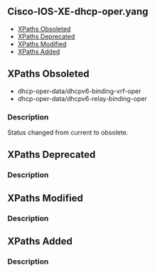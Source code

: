 ## Cisco-IOS-XE-dhcp-oper.yang


- [XPaths Obsoleted](#xpaths-obsoleted)
- [XPaths Deprecated](#xpaths-deprecated)
- [XPaths Modified](#xpaths-modified)
- [XPaths Added](#xpaths-added)

## XPaths Obsoleted

- dhcp-oper-data/dhcpv6-binding-vrf-oper
- dhcp-oper-data/dhcpv6-relay-binding-oper

### Description

Status changed from current to obsolete.

## XPaths Deprecated

### Description

## XPaths Modified

### Description

## XPaths Added

### Description
